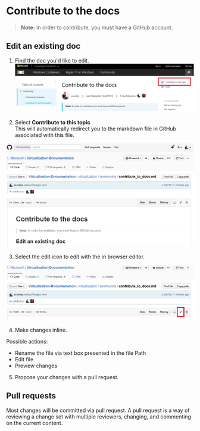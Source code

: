 # Contribute to the docs

> **Note:**  In order to contribute, you must have a GitHub account.

## Edit an existing doc

1. Find the doc you'd like to edit.
  ![](media/editDoc.png)

2. Select **Contribute to this topic**  
  This will automatically redirect you to the markdown file in GitHub associated with this file.
  
  ![](media/GitHubView.png)
  
3. Select the edit icon to edit with the in browser editor.
  
  ![](media/GitHubEdit.png)

4. Make changes inline.
  
  Possible actions:
  * Rename the file via text box presented in the file Path
  * Edit file
  * Preview changes
  
  
  
5. Propose your changes with a pull request.  

## Pull requests

Most changes will be committed via pull request.  A pull request is a way of reviewing a change set with multiple reviewers, changing, and commenting on the current content.